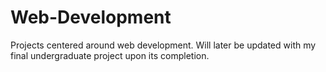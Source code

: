 # Web-Development
Projects centered around web development. Will later be updated with my final undergraduate project upon its completion.
